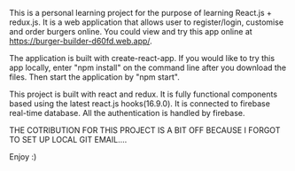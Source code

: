 This is a personal learning project for the purpose of learning React.js + redux.js.
It is a web application that allows user to register/login, customise and order burgers online.
You could view and try this app online at https://burger-builder-d60fd.web.app/.

The application is built with create-react-app.
If you would like to try this app locally, enter "npm install" on the command line after you download the files.
Then start the application by "npm start".

This project is built with react and redux. It is fully functional components based using the latest react.js hooks(16.9.0).
It is connected to firebase real-time database. All the authentication is handled by firebase.

THE COTRIBUTION FOR THIS PROJECT IS A BIT OFF BECAUSE I FORGOT TO SET UP LOCAL GIT EMAIL....

Enjoy :)
